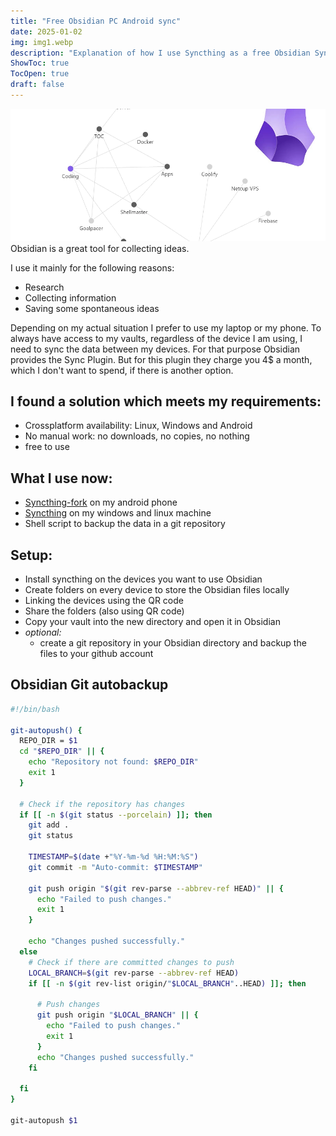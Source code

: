 ```yaml
---
title: "Free Obsidian PC Android sync"
date: 2025-01-02
img: img1.webp
description: "Explanation of how I use Syncthing as a free Obsidian Sync"
ShowToc: true
TocOpen: true
draft: false
---
```

![header-image](img1.webp)
Obsidian is a great tool for collecting ideas.

I use it mainly for the following reasons:
- Research
- Collecting information
- Saving some spontaneous ideas

Depending on my actual situation I prefer to use my laptop or my phone.
To always have access to my vaults, regardless of the device I am using, I need to sync the data between my devices. For that purpose Obsidian provides the Sync Plugin. But for this plugin they charge you 4$ a month, which I don't want to spend, if there is another option.

## I found a solution which meets my requirements:
- Crossplatform availability: Linux, Windows and Android
- No manual work: no downloads, no copies, no nothing
- free to use

## What I use now:
- [Syncthing-fork](https://play.google.com/store/apps/details?id=com.github.catfriend1.syncthingandroid) on my android phone
- [Syncthing](https://github.com/syncthing/syncthing) on my windows and linux machine
- Shell script to backup the data in a git repository

## Setup:
- Install syncthing on the devices you want to use Obsidian
- Create folders on every device to store the Obsidian files locally
- Linking the devices using the QR code
- Share the folders (also using QR code)
- Copy your vault into the new directory and open it in Obsidian
- *optional:*
  - create a git repository in your Obsidian directory and backup the files to your github account


## Obsidian Git autobackup

``` bash
#!/bin/bash

git-autopush() {
  REPO_DIR = $1
  cd "$REPO_DIR" || {
    echo "Repository not found: $REPO_DIR"
    exit 1
  }

  # Check if the repository has changes
  if [[ -n $(git status --porcelain) ]]; then
    git add .
    git status

    TIMESTAMP=$(date +"%Y-%m-%d %H:%M:%S")
    git commit -m "Auto-commit: $TIMESTAMP"

    git push origin "$(git rev-parse --abbrev-ref HEAD)" || {
      echo "Failed to push changes."
      exit 1
    }

    echo "Changes pushed successfully."
  else
    # Check if there are committed changes to push
    LOCAL_BRANCH=$(git rev-parse --abbrev-ref HEAD)
    if [[ -n $(git rev-list origin/"$LOCAL_BRANCH"..HEAD) ]]; then

      # Push changes
      git push origin "$LOCAL_BRANCH" || {
        echo "Failed to push changes."
        exit 1
      }
      echo "Changes pushed successfully."
    fi

  fi
}

git-autopush $1
```

